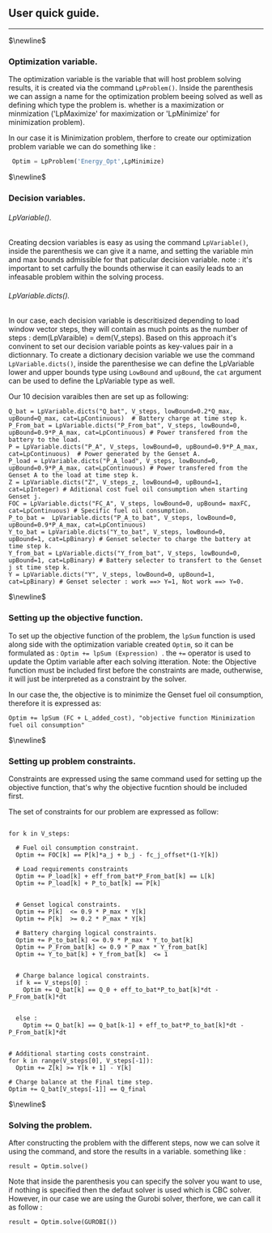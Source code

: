 ## User quick guide.
---

$\newline$ 
### Optimization variable. 

The optimization variable is the variable that will host problem solving results, it is created via the command ```LpProblem()```. Inside the parenthesis we can assign a name for the optimization problem beeing solved as well as defining which type the problem is. whether is a maximization or minmization ('LpMaximize' for maximization or 'LpMinimize' for minimization problem). 

In our case it is Minimization problem, therfore to create our optimization problem variable we can do something like : 

```python 
 Optim = LpProblem('Energy_Opt',LpMinimize)
```

$\newline$ 
### Decision variables. 


###### LpVariable(). 
Creating decsion variables is easy as using the command ```LpVariable()```, inside the parenthesis we can give it a name, and setting the variable min and max bounds admissible for that paticular decision variable.
note : it's important to set carfully the bounds otherwise it can easily leads to an infeasable problem within the solving process.  


###### LpVariable.dicts().
In our case, each decision variable is descritisized depending to load window vector steps, they will contain as much points as the number of steps : dem(LpVaraible) = dem(V_steps). Based on this approach it's convinent to set our decision variable points as key-values pair in a dictionnary. To create a dictionary decision variable we use the command ``LpVariable.dicts()``, inside the parenthesise we can define the LpVariable lower and upper bounds type using ``LowBound`` and ``upBound``, the ``cat`` argument can be used to define the LpVariable type as well. 

Our 10 decision varaibles then are set up as following: 

```
Q_bat = LpVariable.dicts("Q_bat", V_steps, lowBound=0.2*Q_max, upBound=Q_max, cat=LpContinuous)  # Battery charge at time step k.
P_From_bat = LpVariable.dicts("P_From_bat", V_steps, lowBound=0, upBound=0.9*P_A_max, cat=LpContinuous) # Power transfered from the battery to the load.
P = LpVariable.dicts("P_A", V_steps, lowBound=0, upBound=0.9*P_A_max, cat=LpContinuous)  # Power generated by the Genset A.
P_load = LpVariable.dicts("P_A_load", V_steps, lowBound=0, upBound=0.9*P_A_max, cat=LpContinuous) # Power transfered from the Genset A to the load at time step k.
Z = LpVariable.dicts("Z", V_steps_z, lowBound=0, upBound=1, cat=LpInteger) # Aditional cost fuel oil consumption when starting Genset j.
FOC = LpVariable.dicts("FC_A", V_steps, lowBound=0, upBound= maxFC, cat=LpContinuous) # Specific fuel oil consumption.
P_to_bat =  LpVariable.dicts("P_A_to_bat", V_steps, lowBound=0, upBound=0.9*P_A_max, cat=LpContinuous) 
Y_to_bat = LpVariable.dicts("Y_to_bat", V_steps, lowBound=0, upBound=1, cat=LpBinary) # Genset selecter to charge the battery at time step k. 
Y_from_bat = LpVariable.dicts("Y_from_bat", V_steps, lowBound=0, upBound=1, cat=LpBinary) # Battery selecter to transfert to the Genset j st time step k.
Y = LpVariable.dicts("Y", V_steps, lowBound=0, upBound=1, cat=LpBinary) # Genset selecter : work ==> Y=1, Not work ==> Y=0. 
```


$\newline$ 
### Setting up the objective function.

To set up the objective function of the problem, the ``lpSum`` function is used along side with the optimization variable created ``Optim``, so it can be formulated as : ``Optim += lpSum (Expression) ``. the ``+=`` operator is used to update the Optim variable after each solving itteration. Note: the Objective function must be included first before the constraints are made, outherwise, it will just be interpreted as a constraint by the solver. 

In our case the, the objective is to minimize the Genset fuel oil consumption, therefore it is expressed as: 

```
Optim += lpSum (FC + L_added_cost), "objective function Minimization fuel oil consumption" 
```


$\newline$ 
### Setting up problem constraints. 

Constraints are expressed using the same command used for setting up the objective function, that's why the objective fucntion should be included first. 

The set of constraints for our problem are expressed as follow:

```

for k in V_steps:

  # Fuel oil consumption constraint.
  Optim += FOC[k] == P[k]*a_j + b_j - fc_j_offset*(1-Y[k]) 

  # Load requirements constraints
  Optim += P_load[k] + eff_from_bat*P_From_bat[k] == L[k]  
  Optim += P_load[k] + P_to_bat[k] == P[k] 


  # Genset logical constraints.
  Optim += P[k]  <= 0.9 * P_max * Y[k]
  Optim += P[k]  >= 0.2 * P_max * Y[k]

  # Battery charging logical constraints.
  Optim += P_to_bat[k] <= 0.9 * P_max * Y_to_bat[k]
  Optim += P_From_bat[k] <= 0.9 * P_max * Y_from_bat[k]
  Optim += Y_to_bat[k] + Y_from_bat[k]  <= 1
  

  # Charge balance logical constraints.
  if k == V_steps[0] : 
    Optim += Q_bat[k] == Q_0 + eff_to_bat*P_to_bat[k]*dt - P_From_bat[k]*dt


  else :   
    Optim += Q_bat[k] == Q_bat[k-1] + eff_to_bat*P_to_bat[k]*dt - P_From_bat[k]*dt

    
# Additional starting costs constraint.
for k in range(V_steps[0], V_steps[-1]): 
  Optim += Z[k] >= Y[k + 1] - Y[k] 
  
# Charge balance at the Final time step.
Optim += Q_bat[V_steps[-1]] == Q_final
```


$\newline$ 
### Solving the problem. 

After constructing the problem with the different steps, now we can solve it using the command, and store the results in a variable. something like : 

```
result = Optim.solve() 
```
Note that inside the parenthesis you can specify the solver you want to use, if nothing is specified then the defaut solver is used which is CBC solver. However, in our case we are using the Gurobi solver, therfore, we can call it as follow : 

```
result = Optim.solve(GUROBI())
```
